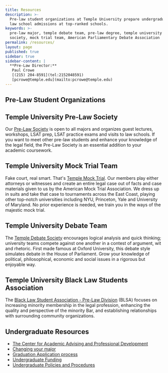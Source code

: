 ```yaml
---
title: Resources
description: >-
  Pre-law student organizations at Temple University prepare undergraduates for
  law school admissions at top-ranked schools. 
keywords: >-
  pre-law major, temple debate team, pre-law degree, temple university pre-law
  society, mock trial team, American Parliamentary Debate Association
permalink: /resources/
layout: page
published: true
sidebar: true
sidebar-content: |
  **Pre-Law Director:**  
   Paul Crowe     
   [(215) 204-8591](tel:2152048591)  
   [pcrowe@temple.edu](mailto:pcrowe@temple.edu)
---
```

## Pre-Law Student Organizations

## Temple University Pre-Law Society
Our [Pre-Law Society](https://temple.campuslabs.com/engage/organization/prelaw_society) is open to all majors and organizes guest lectures, workshops, LSAT prep, LSAT practice exams and visits to law schools. If you want to meet other pre-law students and enhance your knowledge of the legal field, the Pre-Law Society is an essential addition to your academic coursework.

## Temple University Mock Trial Team
Fake court, real smart. That's [Temple Mock Trial](https://temple.campuslabs.com/engage/organization/tumocktrial). Our members play either attorneys or witnesses and create an entire legal case out of facts and case materials given to us by the American Mock Trial Association. We dress up in suits and take that case to tournaments across the East Coast, playing other top-notch universities including NYU, Princeton, Yale and University of Maryland. No prior experience is needed, we train you in the ways of the majestic mock trial.

## Temple University Debate Team
The [Temple Debate Society](https://temple.campuslabs.com/engage/organization/templedebate) encourages logical analysis and quick thinking; university teams compete against one another in a contest of argument, wit and rhetoric. First made famous at Oxford University, this debate style simulates debate in the House of Parliament. Grow your knowledge of political, philosophical, economic and social issues in a rigorous but enjoyable way. 

## Temple University Black Law Students Association
The [Black Law Student Association - Pre-Law Division](https://www.law.temple.edu/academics/intellectual-life/student-organizations/) (BLSA) focuses on increasing minority membership in the legal profession, enhancing the quality and perspective of the minority Bar, and establishing relationships with surrounding community organizations.

## Undergraduate Resources
- [The Center for Academic Advising and Professional Development](https://liberalarts.temple.edu/advising)
- [Changing your major](http://www.temple.edu/studentaffairs/orientation/freshman-orientation/changing-your-major.asp)
- [Graduation Application process](http://www.temple.edu/registrar/students/graduation)
- [Undergraduate Funding](http://sfs.temple.edu/)
- [Undergraduate Policies and Procedures](http://bulletin.temple.edu/undergraduate/academic-policies/)
